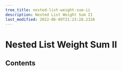```yaml
---
tree_title: nested-list-weight-sum-ii
description: Nested List Weight Sum II
last_modified: 2022-06-09T21:23:28.2328
---
```


# Nested List Weight Sum II

## Contents
